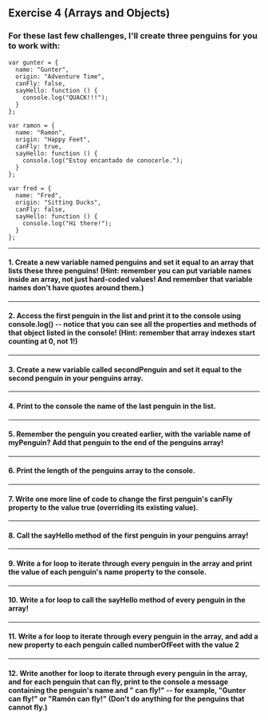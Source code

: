 ## Exercise 4 (Arrays and Objects)
### For these last few challenges, I'll create three penguins for you to work with:
```
var gunter = {
  name: "Gunter",
  origin: "Adventure Time",
  canFly: false,
  sayHello: function () {
    console.log("QUACK!!!");
  }
};

var ramon = {
  name: "Ramón",
  origin: "Happy Feet",
  canFly: true,
  sayHello: function () {
    console.log("Estoy encantado de conocerle.");
  }
};

var fred = {
  name: "Fred",
  origin: "Sitting Ducks",
  canFly: false,
  sayHello: function () {
    console.log("Hi there!");
  }
};
```
---
#### 1. Create a new variable named penguins and set it equal to an array that lists these three penguins! (Hint: remember you can put variable names inside an array, not just hard-coded values! And remember that variable names don't have quotes around them.)

---
#### 2. Access the first penguin in the list and print it to the console using console.log() -- notice that you can see all the properties and methods of that object listed in the console! (Hint: remember that array indexes start counting at 0, not 1!)

---
#### 3. Create a new variable called secondPenguin and set it equal to the second penguin in your penguins array.

---
#### 4. Print to the console the name of the last penguin in the list.

---
#### 5. Remember the penguin you created earlier, with the variable name of myPenguin? Add that penguin to the end of the penguins array!

---
#### 6. Print the length of the penguins array to the console.

---
#### 7. Write one more line of code to change the first penguin's canFly property to the value true (overriding its existing value).

---
#### 8. Call the sayHello method of the first penguin in your penguins array!

---
#### 9. Write a for loop to iterate through every penguin in the array and print the value of each penguin's name property to the console.

---
#### 10. Write a for loop to call the sayHello method of every penguin in the array!

---
#### 11. Write a for loop to iterate through every penguin in the array, and add a new property to each penguin called numberOfFeet with the value 2

---
#### 12. Write another for loop to iterate through every penguin in the array, and for each penguin that can fly, print to the console a message containing the penguin's name and " can fly!" -- for example, "Gunter can fly!" or "Ramón can fly!" (Don't do anything for the penguins that cannot fly.)


